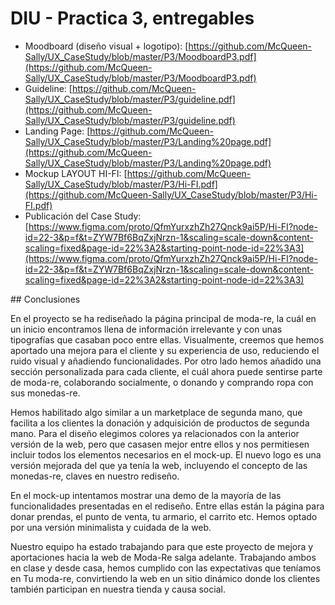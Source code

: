 # DIU - Practica 3, entregables

- Moodboard (diseño visual + logotipo): [https://github.com/McQueen-Sally/UX_CaseStudy/blob/master/P3/MoodboardP3.pdf](https://github.com/McQueen-Sally/UX_CaseStudy/blob/master/P3/MoodboardP3.pdf)
- Guideline: [https://github.com/McQueen-Sally/UX_CaseStudy/blob/master/P3/guideline.pdf](https://github.com/McQueen-Sally/UX_CaseStudy/blob/master/P3/guideline.pdf)
- Landing Page: [https://github.com/McQueen-Sally/UX_CaseStudy/blob/master/P3/Landing%20page.pdf](https://github.com/McQueen-Sally/UX_CaseStudy/blob/master/P3/Landing%20page.pdf)
- Mockup LAYOUT HI-FI: [https://github.com/McQueen-Sally/UX_CaseStudy/blob/master/P3/Hi-FI.pdf](https://github.com/McQueen-Sally/UX_CaseStudy/blob/master/P3/Hi-FI.pdf) 
- Publicación del Case Study: [https://www.figma.com/proto/QfmYurxzhZh27Qnck9ai5P/Hi-FI?node-id=22-3&p=f&t=ZYW7Bf6BqZxjNrzn-1&scaling=scale-down&content-scaling=fixed&page-id=22%3A2&starting-point-node-id=22%3A3](https://www.figma.com/proto/QfmYurxzhZh27Qnck9ai5P/Hi-FI?node-id=22-3&p=f&t=ZYW7Bf6BqZxjNrzn-1&scaling=scale-down&content-scaling=fixed&page-id=22%3A2&starting-point-node-id=22%3A3)

## Conclusiones

En el proyecto se ha rediseñado la página principal de moda-re, la cuál en un inicio encontramos llena de información irrelevante y con unas tipografías que casaban poco entre ellas. Visualmente, creemos que hemos aportado una mejora para el cliente y su experiencia de uso, reduciendo el ruido visual y añadiendo funcionalidades. Por otro lado hemos añadido una sección personalizada para cada cliente, el cuál ahora puede sentirse parte de moda-re, colaborando socialmente, o donando y comprando ropa con sus monedas-re. 

Hemos habilitado algo similar a un marketplace de segunda mano, que facilita a los clientes la donación y adquisición de productos de segunda mano. Para el diseño elegimos colores ya relacionados con la anterior versión de la web, pero que casasen mejor entre ellos y nos permitiesen incluir todos los elementos necesarios en el mock-up. El nuevo logo es una versión mejorada del que ya tenía la web, incluyendo el concepto de las monedas-re, claves en nuestro rediseño. 

En el mock-up intentamos mostrar una demo de la mayoría de las funcionalidades presentadas en el rediseño. Entre ellas están la página para donar prendas, el punto de venta, tu armario, el carrito etc. Hemos optado por una versión minimalista y cuidada de la web. 

Nuestro equipo ha estado trabajando para que este proyecto de mejora y aportaciones hacia la web de Moda-Re salga adelante. Trabajando ambos en clase y desde casa, hemos cumplido con las expectativas que teníamos en Tu moda-re, convirtiendo la web en un sitio dinámico donde los clientes también participan en nuestra tienda y causa social. 
